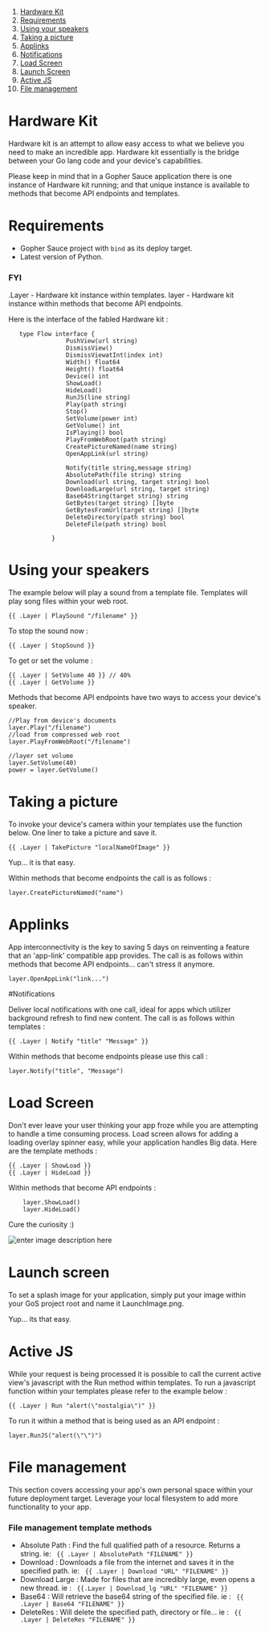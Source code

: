  1. [Hardware Kit](#hardware-kit)
 2. [Requirements](#requirements)
 2. [Using your speakers](#using-your-speakers)
 3. [Taking a picture](#taking-a-picture)
 4. [Applinks](#applinks)
 5. [Notifications](#notifications)
 7. [Load Screen](#load-screen)
 8. [Launch Screen](#launch-screen)
 8. [Active JS](#active-js)
 6. [File management](#file-management)


# Hardware Kit
Hardware kit is an attempt to allow easy access to what we believe you need to make an incredible app. Hardware kit essentially is the bridge between your Go lang code and your device's capabilities.

Please keep in mind that in a Gopher Sauce application there is one instance of Hardware kit running; and that unique instance is available to methods that become API endpoints and templates.

# Requirements

- Gopher Sauce project with `bind` as its deploy target.
- Latest version of Python. 

### FYI 

.Layer  - Hardware kit instance within templates.
layer - Hardware kit instance within methods that become API endpoints. 

Here is the interface of the fabled Hardware kit : 

       type Flow interface {
         			PushView(url string)
         			DismissView()
         			DismissViewatInt(index int)
         			Width() float64
         			Height() float64
         			Device() int
         			ShowLoad()
         			HideLoad()
         			RunJS(line string)
         			Play(path string)
        			Stop()
        			SetVolume(power int)
        			GetVolume() int
        			IsPlaying() bool
        			PlayFromWebRoot(path string)
        			CreatePictureNamed(name string)
        			OpenAppLink(url string)
    
         			Notify(title string,message string)
         			AbsolutePath(file string) string
         			Download(url string, target string) bool
         			DownloadLarge(url string, target string)
         			Base64String(target string) string
         			GetBytes(target string) []byte
         			GetBytesFromUrl(target string) []byte
         			DeleteDirectory(path string) bool
         			DeleteFile(path string) bool
         			
         		}

# Using your speakers

The example below will play a sound from a template file. Templates will play song files within your web root. 

	{{ .Layer | PlaySound "/filename" }}

To stop the sound now :

	{{ .Layer | StopSound }}

To get or set the volume :

	{{ .Layer | SetVolume 40 }} // 40%
	{{ .Layer | GetVolume }}


Methods that become API endpoints have two ways to access your device's speaker.
		
	//Play from device's documents
	layer.Play("/filename")
	//load from compressed web root
	layer.PlayFromWebRoot("/filename")
	
	//layer set volume
	layer.SetVolume(40)
	power = layer.GetVolume()
	
# Taking a picture

To invoke your device's camera within your templates use the function below. One liner to take a picture and save it. 

	{{ .Layer | TakePicture "localNameOfImage" }}

Yup... it is that easy.

Within methods that become endpoints the call is as follows :

	layer.CreatePictureNamed("name")

# Applinks

App interconnectivity is the key to saving 5 days on reinventing a feature that an 'app-link' compatible app provides. The call is as follows within methods that become API endpoints... can't stress it anymore.

	layer.OpenAppLink("link...")

#Notifications

Deliver local notifications with one call, ideal for apps which utilizer background refresh to find new content. The call is as follows within templates :

	{{ .Layer | Notify "title" "Message" }}

Within methods that become endpoints please use this call : 

	layer.Notify("title", "Message")

# Load Screen

Don't ever leave your user thinking your app froze while you are attempting to handle a time consuming process. Load screen allows for adding a loading overlay spinner easy, while your application handles Big data. Here are the template methods :

	{{ .Layer | ShowLoad }}
	{{ .Layer | HideLoad }}

Within methods that become API endpoints :

		layer.ShowLoad()
		layer.HideLoad()
		
Cure the curiosity :)

![enter image description here](https://lh3.googleusercontent.com/-V7M5QZqcaXE/Vpf2t2yE_dI/AAAAAAAAAFU/f_WaAbJueH0/s0/image1.PNG "image1.PNG")

# Launch screen
To set a splash image for your application, simply put your image within your GoS project root and name it LaunchImage.png.

Yup... its that easy.

# Active JS

While your request is being processed it is possible to call the current active view's javascript with the Run method within templates. To run a javascript function within your templates please refer to the example below :

	{{ .Layer | Run "alert(\"nostalgia\")" }}

To run it within a method that is being used as an API endpoint :

	layer.RunJS("alert(\"\")")


# File management

This section covers accessing your app's own personal space within your future deployment target. Leverage your local filesystem to add more functionality to your app. 

### File management template methods

- Absolute Path : Find the full qualified path of a resource. Returns a string. ie: ` {{ .Layer | AbsolutePath "FILENAME" }}`
- Download : Downloads a file from the internet and saves it in the specified path. ie: ` {{ .Layer | Download "URL" "FILENAME" }}`
- Download Large : Made for files that are incredibly large, even opens a new thread. ie : ` {{.Layer | Download_lg "URL" "FILENAME" }}`
- Base64 : Will retrieve the base64 string of the specified file. ie : ` {{ .Layer | Base64 "FILENAME" }}`
- DeleteRes : Will delete the specified path, directory or file... ie : ` {{ .Layer | DeleteRes "FILENAME" }}`

